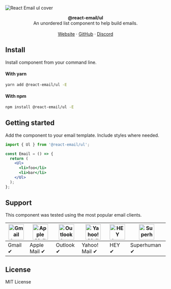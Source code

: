 ![React Email ul cover](https://react-email-assets.vercel.app/ul.png)

<div align="center"><strong>@react-email/ul</strong></div>
<div align="center">An unordered list component to help build emails.</div>
<br />
<div align="center">
<a href="https://react.email">Website</a> 
<span> · </span>
<a href="https://github.com/zenorocha/react-email">GitHub</a> 
<span> · </span>
<a href="https://react.email/discord">Discord</a>
</div>

## Install

Install component from your command line.

#### With yarn

```sh
yarn add @react-email/ul -E
```

#### With npm

```sh
npm install @react-email/ul -E
```

## Getting started

Add the component to your email template. Include styles where needed.

```jsx
import { Ul } from '@react-email/ul';

const Email = () => {
  return (
    <Ul>
      <li>foo</li>
      <li>bar</li>
    </Ul>
  );
};
```

## Support

This component was tested using the most popular email clients.

| <img src="https://react.email/static/images/gmail.svg" width="48px" height="48px" alt="Gmail logo"> | <img src="https://react.email/static/images/apple-mail.svg" width="48px" height="48px" alt="Apple Mail"> | <img src="https://react.email/static/images/outlook.svg" width="48px" height="48px" alt="Outlook logo"> | <img src="https://react.email/static/images/yahoo-mail.svg" width="48px" height="48px" alt="Yahoo! Mail logo"> | <img src="https://react.email/static/images/hey.svg" width="48px" height="48px" alt="HEY logo"> | <img src="https://react.email/static/images/superhuman.svg" width="48px" height="48px" alt="Superhuman logo"> |
| --------------------------------------------------------------------------------------------------- | -------------------------------------------------------------------------------------------------------- | ------------------------------------------------------------------------------------------------------- | -------------------------------------------------------------------------------------------------------------- | ----------------------------------------------------------------------------------------------- | ------------------------------------------------------------------------------------------------------------- |
| Gmail ✔                                                                                             | Apple Mail ✔                                                                                             | Outlook ✔                                                                                               | Yahoo! Mail ✔                                                                                                  | HEY ✔                                                                                           | Superhuman ✔                                                                                                  |

## License

MIT License
